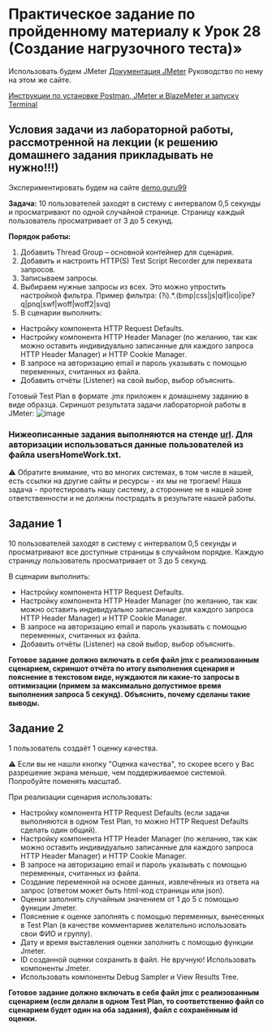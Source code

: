 # Практическое задание по пройденному материалу к Урок 28 (Создание нагрузочного теста)»

Использовать будем JMeter [Документация JMeter](https://jmeter.apache.org/)
Руководство по нему на этом же сайте.

[Инструкции по установке Postman, JMeter и BlazeMeter и запуску Terminal](https://github.com/AMuzhev/Instructions/blob/main/InstructionJmeter-Postman.md)

## Условия задачи из лабораторной работы, рассмотренной на лекции (**к решению домашнего задания прикладывать не нужно!!!**)

Экспериментировать будем на сайте [demo.guru99](http://demo.guru99.com/)

**Задача:**
10 пользователей заходят в систему с интервалом 0,5 секунды и просматривают по одной случайной странице. Страницу каждый пользователь просматривает от 3 до 5 секунд.

**Порядок работы:**
1.	Добавить Thread Group – основной контейнер для сценария.
2.	Добавить и настроить HTTP(S) Test Script Recorder для перехвата запросов.
3.	Записываем запросы.
4.	Выбираем нужные запросы из всех. Это можно упростить настройкой фильтра.
  Пример фильтра: (?i).*\.(bmp|css|js|qif|ico|ipe?q|pnq|swf|woff|woff2|svq)
5.	В сценарии выполнить:
-	Настройку компонента HTTP Request Defaults.
-	Настройку компонента HTTP Header Manager (по желанию, так как можно оставить индивидуально записанные для каждого запроса HTTP Header Manager) и HTTP Cookie Manager.
-	В запросе на авторизацию email и пароль указывать с помощью переменных, считанных из файла.
-	Добавить отчёты (Listener) на свой выбор, выбор объяснить.

Готовый Test Plan в формате .jmx приложен к домашнему заданию в виде образца.
Скриншот результата задачи лабораторной работы в JMeter:
![image](https://github.com/AMuzhev/all-homeworks/assets/152031354/12f47116-b4f7-439c-a31d-2f41e048251a)


### Нижеописанные задания выполняются на стенде [url](http://gge-portal-std.gp.naumen.ru/). Для авторизации использоваться данные пользователей из файла usersHomeWork.txt.

⚠️ Обратите внимание, что во многих системах, в том числе в нашей, есть ссылки на другие сайты и ресурсы - их мы не трогаем! Наша задача - протестировать нашу систему, а сторонние не в нашей зоне ответственности и не должны пострадать в результате нашей работы.

## Задание 1
10 пользователей заходят в систему с интервалом 0,5 секунды и просматривают все доступные страницы в случайном порядке. Каждую страницу пользователь просматривает от 3 до 5 секунд.

В сценарии выполнить:
-	Настройку компонента HTTP Request Defaults.
-	Настройку компонента HTTP Header Manager (по желанию, так как можно оставить индивидуально записанные для каждого запроса HTTP Header Manager) и HTTP Cookie Manager.
-	В запросе на авторизацию email и пароль указывать с помощью переменных, считанных из файла.
-	Добавить отчёты (Listener) на свой выбор, выбор объяснить.

**Готовое задание должно включать в себя файл jmx с реализованным сценарием, скриншот отчёта по итогу выполнения сценария и пояснение в текстовом виде, нуждаются ли какие-то запросы в оптимизации (примем за максимально допустимое время выполнения запроса 5 секунд). Объяснить, почему сделаны такие выводы.**

## Задание 2
1 пользователь создаёт 1 оценку качества.

⚠️ Если вы не нашли кнопку "Оценка качества", то скорее всего у Вас разрешение экрана меньше, чем поддерживаемое системой. Попробуйте поменять масштаб.

При реализации сценария использовать:
-	Настройку компонента HTTP Request Defaults (если задачи выполняются в одном Test Plan, то можно HTTP Request Defaults сделать один общий).
-	Настройку компонента HTTP Header Manager (по желанию, так как можно оставить индивидуально записанные для каждого запроса HTTP Header Manager) и HTTP Cookie Manager.
-	В запросе на авторизацию email и пароль указывать с помощью переменных, считанных из файла.
-	Создание переменной на основе данных, извлечённых из ответа на запрос (ответом может быть html-код страницы или json).
-	Оценки заполнять случайным значением от 1 до 5 с помощью функции Jmeter.
-	Пояснение к оценке заполнять с помощью переменных, вынесенных в Test Plan (в качестве комментариев желательно использовать свои ФИО и группу).
-	Дату и время выставления оценки заполнить с помощью функции Jmeter.
-	ID созданной оценки сохранить в файл. Не вручную! Использовать компоненты Jmeter.
-	Использовать компоненты Debug Sampler и View Results Tree.

**Готовое задание должно включать в себя файл jmx с реализованным сценарием (если делали в одном Test Plan, то соответственно файл со сценарием будет один на оба задания), файл с сохранённым id оценки.**
